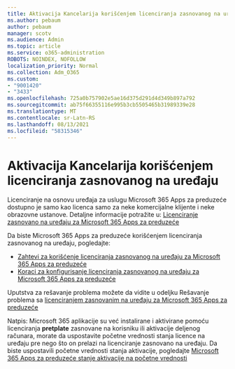 ```yaml
---
title: Aktivacija Kancelarija korišćenjem licenciranja zasnovanog na uređaju
ms.author: pebaum
author: pebaum
manager: scotv
ms.audience: Admin
ms.topic: article
ms.service: o365-administration
ROBOTS: NOINDEX, NOFOLLOW
localization_priority: Normal
ms.collection: Adm_O365
ms.custom:
- "9001420"
- "3433"
ms.openlocfilehash: 725a0b757902e5ae16d375d291d4d349b897a792
ms.sourcegitcommit: ab75f66355116e995b3cb5505465b31989339e28
ms.translationtype: MT
ms.contentlocale: sr-Latn-RS
ms.lasthandoff: 08/13/2021
ms.locfileid: "58315346"
---
```

# <a name="activating-office-using-device-based-licensing"></a>Aktivacija Kancelarija korišćenjem licenciranja zasnovanog na uređaju

Licenciranje na osnovu uređaja za uslugu Microsoft 365 Apps za preduzeće dostupno je samo kao licenca samo za neke komercijalne klijente i neke obrazovne ustanove. Detaljne informacije potražite u: [Licenciranje zasnovano na uređaju za Microsoft 365 Apps za preduzeće](https://docs.microsoft.com/deployoffice/device-based-licensing)

Da biste Microsoft 365 Apps za preduzeće korišćenjem licenciranja zasnovanog na uređaju, pogledajte:

- [Zahtevi za korišćenje licenciranja zasnovanog na uređaju za Microsoft 365 Apps za preduzeće](https://docs.microsoft.com/deployoffice/device-based-licensing#requirements-for-using-device-based-licensing-for-microsoft-365-apps-for-enterprise)
- [Koraci za konfigurisanje licenciranja zasnovanog na uređaju za Microsoft 365 Apps za preduzeće](https://docs.microsoft.com/deployoffice/device-based-licensing#steps-to-configure-device-based-licensing-for-microsoft-365-apps-for-enterprise)

Uputstva za rešavanje problema možete da vidite u odeljku Rešavanje problema sa [licenciranjem zasnovanim na uređaju za Microsoft 365 Apps za preduzeće](https://docs.microsoft.com/deployoffice/device-based-licensing#troubleshoot-device-based-licensing-for-microsoft-365-apps-for-enterprise)

Natpis: Microsoft 365 aplikacije su već instalirane i aktivirane pomoću licenciranja **pretplate** zasnovane na korisniku ili aktivacije deljenog računara, morate da uspostavite početne vrednosti stanja licence na uređaju pre nego što on prelazi na licenciranje zasnovano na uređaju. Da biste uspostavili početne vrednosti stanja aktivacije, pogledajte [Microsoft 365 Apps za preduzeće stanje aktivacije na početne vrednosti](https://docs.microsoft.com/office/troubleshoot/activation/reset-office-365-proplus-activation-state)
